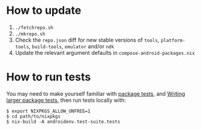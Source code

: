 # How to update

1. `./fetchrepo.sh`
2. `./mkrepo.sh`
3. Check the `repo.json` diff for new stable versions of `tools`, `platform-tools`, `build-tools`, `emulator` and/or `ndk`
4. Update the relevant argument defaults in `compose-android-packages.nix`

# How to run tests
You may need to make yourself familiar with [package tests](https://github.com/NixOS/nixpkgs/blob/master/pkgs/README.md#package-tests), and [Writing larger package tests](https://github.com/NixOS/nixpkgs/blob/master/pkgs/README.md#writing-larger-package-tests), then run tests locally with:

```shell
$ export NIXPKGS_ALLOW_UNFREE=1
$ cd path/to/nixpkgs
$ nix-build -A androidenv.test-suite.tests
```
